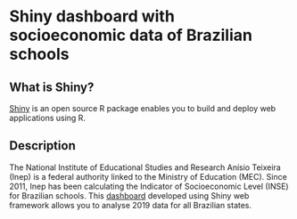 # Shiny dashboard with socioeconomic data of Brazilian schools

## What is Shiny?

[Shiny](https://shiny.posit.co) is an open source R package enables you to build and deploy web applications using R. 

## Description

The National Institute of Educational Studies and Research Anísio Teixeira (Inep) is a federal authority linked to the Ministry of Education (MEC). Since 2011, Inep has been calculating the Indicator of Socioeconomic Level (INSE) for Brazilian schools. This [dashboard](https://leonardo-yada.shinyapps.io/first_app/) developed using Shiny web framework allows you to analyse 2019 data for all Brazilian states. 
